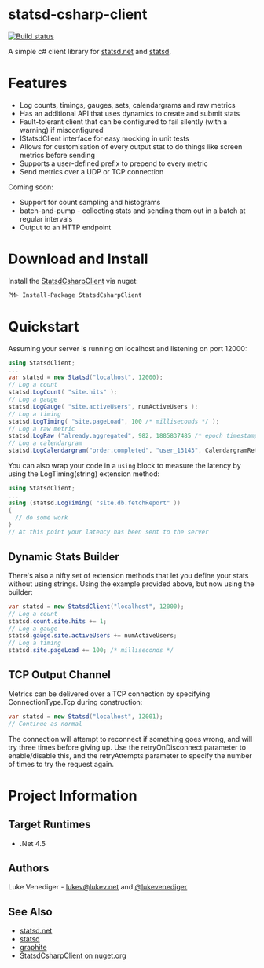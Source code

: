# statsd-csharp-client
[![Build status](https://ci.appveyor.com/api/projects/status/gjbhn5h0go7xmdn0/branch/master?svg=true)](https://ci.appveyor.com/project/Exceptionless/statsd-csharp-client)

A simple c# client library for [statsd.net](https://github.com/lukevenediger/statsd.net/) and [statsd](https://github.com/etsy/statsd/).

# Features
* Log counts, timings, gauges, sets, calendargrams and raw metrics
* Has an additional API that uses dynamics to create and submit stats
* Fault-tolerant client that can be configured to fail silently (with a warning) if misconfigured
* IStatsdClient interface for easy mocking in unit tests
* Allows for customisation of every output stat to do things like screen metrics before sending
* Supports a user-defined prefix to prepend to every metric
* Send metrics over a UDP or TCP connection

Coming soon:
* Support for count sampling and histograms
* batch-and-pump - collecting stats and sending them out in a batch at regular intervals
* Output to an HTTP endpoint

# Download and Install 
Install the [StatsdCsharpClient](https://nuget.org/packages/StatsdCsharpClient/) via nuget:
```bash
PM> Install-Package StatsdCsharpClient
```

# Quickstart
Assuming your server is running on localhost and listening on port 12000:
```csharp
using StatsdClient;
...
var statsd = new Statsd("localhost", 12000);
// Log a count
statsd.LogCount( "site.hits" );
// Log a gauge
statsd.LogGauge( "site.activeUsers", numActiveUsers );
// Log a timing
statsd.LogTiming( "site.pageLoad", 100 /* milliseconds */ );
// Log a raw metric
statsd.LogRaw ("already.aggregated", 982, 1885837485 /* epoch timestamp */ );
// Log a calendargram
statsd.LogCalendargram("order.completed", "user_13143", CalendargramRetentionPeriod.HOUR);
```

You can also wrap your code in a `using` block to measure the latency by using the LogTiming(string) extension method:
```csharp
using StatsdClient;
...
using (statsd.LogTiming( "site.db.fetchReport" ))
{
  // do some work
}
// At this point your latency has been sent to the server
```

## Dynamic Stats Builder
There's also a nifty set of extension methods that let you define your stats without using strings. Using the example provided above, but now using the builder:
```csharp
var statsd = new StatsdClient("localhost", 12000);
// Log a count
statsd.count.site.hits += 1;
// Log a gauge
statsd.gauge.site.activeUsers += numActiveUsers;
// Log a timing
statsd.site.pageLoad += 100; /* milliseconds */
```

## TCP Output Channel
Metrics can be delivered over a TCP connection by specifying ConnectionType.Tcp during construction:
```csharp
var statsd = new Statsd("localhost", 12001);
// Continue as normal
```

The connection will attempt to reconnect if something goes wrong, and will try three times before giving up. Use the retryOnDisconnect parameter to enable/disable this, and the retryAttempts parameter to specify the number of times to try the request again.

# Project Information

## Target Runtimes
* .Net 4.5

## Authors
Luke Venediger - lukev@lukev.net and [@lukevenediger](http://twitter.com/lukevenediger)

## See Also
* [statsd.net](https://github.com/lukevenediger/statsd.net/) 
* [statsd](https://github.com/etsy/statsd)
* [graphite](https://github.com/graphite-project)
* [StatsdCsharpClient on nuget.org](https://nuget.org/packages/StatsdCsharpClient/)